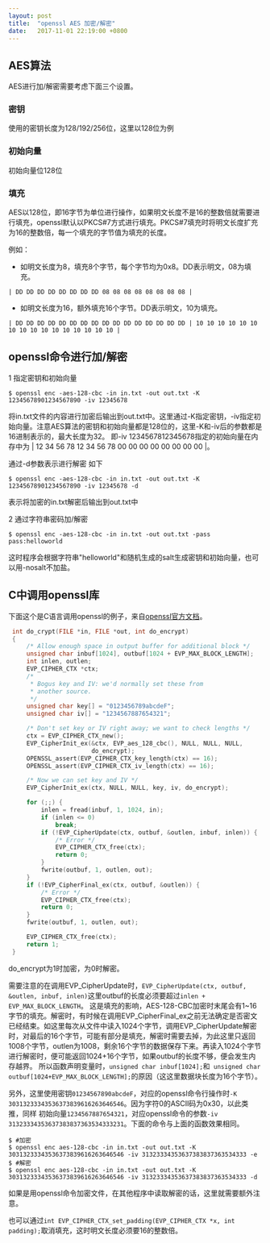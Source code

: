 ```yaml
---
layout: post
title:  "openssl AES 加密/解密"
date:   2017-11-01 22:19:00 +0800
---
```


## AES算法

AES进行加/解密需要考虑下面三个设置。

### 密钥

使用的密钥长度为128/192/256位，这里以128位为例

### 初始向量

初始向量位128位

### 填充

AES以128位，即16字节为单位进行操作，如果明文长度不是16的整数倍就需要进行填充，openssl默认以PKCS#7方式进行填充。PKCS#7填充时将明文长度扩充为16的整数倍，每一个填充的字节值为填充的长度。

例如：

- 如明文长度为8，填充8个字节，每个字节均为0x8。DD表示明文，08为填充。

```| DD DD DD DD DD DD DD DD 08 08 08 08 08 08 08 08 |```
- 如明文长度为16，额外填充16个字节。DD表示明文，10为填充。

```| DD DD DD DD DD DD DD DD DD DD DD DD DD DD DD DD | 10 10 10 10 10 10 10 10 10 10 10 10 10 10 10 10 |```

## openssl命令进行加/解密

1 指定密钥和初始向量

```
$ openssl enc -aes-128-cbc -in in.txt -out out.txt -K 12345678901234567890 -iv 12345678
```

将in.txt文件的内容进行加密后输出到out.txt中。这里通过-K指定密钥，-iv指定初始向量。注意AES算法的密钥和初始向量都是128位的，这里-K和-iv后的参数都是16进制表示的，最大长度为32。
即-iv 1234567812345678指定的初始向量在内存中为 | 12 34 56 78 12 34 56 78 00 00 00 00 00 00 00 00 |。

通过-d参数表示进行解密 如下

```
$ openssl enc -aes-128-cbc -in in.txt -out out.txt -K 12345678901234567890 -iv 12345678 -d
```

表示将加密的in.txt解密后输出到out.txt中

2 通过字符串密码加/解密

```
$ openssl enc -aes-128-cbc -in in.txt -out out.txt -pass pass:helloworld
```

这时程序会根据字符串"helloworld"和随机生成的salt生成密钥和初始向量，也可以用-nosalt不加盐。

## C中调用openssl库

下面这个是C语言调用openssl的例子，来自[openssl官方文档](https://www.openssl.org/docs/manmaster/man3/EVP_CipherUpdate.html])。

```c
 int do_crypt(FILE *in, FILE *out, int do_encrypt)
 {
     /* Allow enough space in output buffer for additional block */
     unsigned char inbuf[1024], outbuf[1024 + EVP_MAX_BLOCK_LENGTH];
     int inlen, outlen;
     EVP_CIPHER_CTX *ctx;
     /*
      * Bogus key and IV: we'd normally set these from
      * another source.
      */
     unsigned char key[] = "0123456789abcdeF";
     unsigned char iv[] = "1234567887654321";

     /* Don't set key or IV right away; we want to check lengths */
     ctx = EVP_CIPHER_CTX_new();
     EVP_CipherInit_ex(&ctx, EVP_aes_128_cbc(), NULL, NULL, NULL,
                       do_encrypt);
     OPENSSL_assert(EVP_CIPHER_CTX_key_length(ctx) == 16);
     OPENSSL_assert(EVP_CIPHER_CTX_iv_length(ctx) == 16);

     /* Now we can set key and IV */
     EVP_CipherInit_ex(ctx, NULL, NULL, key, iv, do_encrypt);

     for (;;) {
         inlen = fread(inbuf, 1, 1024, in);
         if (inlen <= 0)
             break;
         if (!EVP_CipherUpdate(ctx, outbuf, &outlen, inbuf, inlen)) {
             /* Error */
             EVP_CIPHER_CTX_free(ctx);
             return 0;
         }
         fwrite(outbuf, 1, outlen, out);
     }
     if (!EVP_CipherFinal_ex(ctx, outbuf, &outlen)) {
         /* Error */
         EVP_CIPHER_CTX_free(ctx);
         return 0;
     }
     fwrite(outbuf, 1, outlen, out);

     EVP_CIPHER_CTX_free(ctx);
     return 1;
 }
```

do_encrypt为1时加密，为0时解密。

需要注意的在调用EVP_CipherUpdate时，`EVP_CipherUpdate(ctx, outbuf, &outlen, inbuf, inlen)`这里outbuf的长度必须要超过`inlen + EVP_MAX_BLOCK_LENGTH`。
这是填充的影响，AES-128-CBC加密时末尾会有1~16字节的填充。解密时，有时候在调用EVP_CipherFinal_ex之前无法确定是否密文已经结束。如这里每次从文件中读入1024个字节，调用EVP_CipherUpdate解密时，对最后的16个字节，可能有部分是填充，解密时需要去掉，为此这里只返回1008个字节，outlen为1008，剩余16个字节的数据保存下来。再读入1024个字节进行解密时，便可能返回1024+16个字节，如果outbuf的长度不够，便会发生内存越界。
所以函数声明变量时，`unsigned char inbuf[1024];`和` unsigned char outbuf[1024+EVP_MAX_BLOCK_LENGTH];`的原因（这这里数据块长度为16个字节）。

另外，这里使用密钥`01234567890abcdeF`，对应的openssl命令行操作时`-K 30313233343536373839616263646546`。因为字符0的ASCII码为0x30，以此类推，同样
初始向量`1234567887654321`，对应openssl命令的参数`-iv 31323334353637383837363534333231`。下面的命令与上面的函数效果相同。

```
$ #加密
$ openssl enc aes-128-cbc -in in.txt -out out.txt -K 30313233343536373839616263646546 -iv 31323334353637383837363534333 -e
$ #解密
$ openssl enc aes-128-cbc -in in.txt -out out.txt -K 30313233343536373839616263646546 -iv 31323334353637383837363534333 -d
```

如果是用openssl命令加密文件，在其他程序中读取解密的话，这里就需要额外注意。

也可以通过`int EVP_CIPHER_CTX_set_padding(EVP_CIPHER_CTX *x, int padding);`取消填充，这时明文长度必须要16的整数倍。